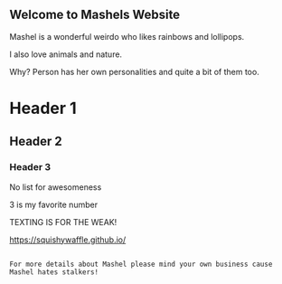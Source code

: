 ## Welcome to Mashels Website

Mashel is a wonderful weirdo who likes rainbows and lollipops.

I also love animals and nature.

Why?
Person has her own personalities and quite a bit of them too.

# Header 1
## Header 2
### Header 3

No list for awesomeness

3 is my favorite number

TEXTING IS FOR THE WEAK!

https://squishywaffle.github.io/
```

For more details about Mashel please mind your own business cause Mashel hates stalkers!
